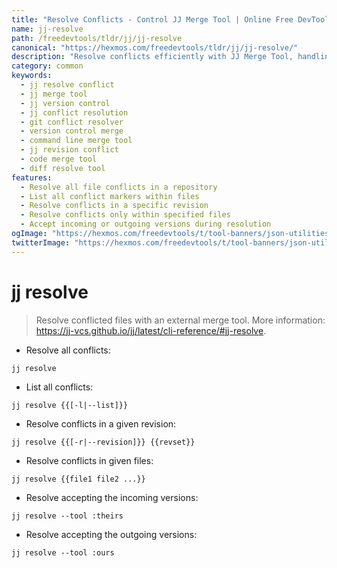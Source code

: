 ```yaml
---
title: "Resolve Conflicts - Control JJ Merge Tool | Online Free DevTools by Hexmos"
name: jj-resolve
path: /freedevtools/tldr/jj/jj-resolve
canonical: "https://hexmos.com/freedevtools/tldr/jj/jj-resolve/"
description: "Resolve conflicts efficiently with JJ Merge Tool, handling file merge issues. Manage revision conflicts easily. Free online tool, no registration required."
category: common
keywords:
  - jj resolve conflict
  - jj merge tool
  - jj version control
  - jj conflict resolution
  - git conflict resolver
  - version control merge
  - command line merge tool
  - jj revision conflict
  - code merge tool
  - diff resolve tool
features:
  - Resolve all file conflicts in a repository
  - List all conflict markers within files
  - Resolve conflicts in a specific revision
  - Resolve conflicts only within specified files
  - Accept incoming or outgoing versions during resolution
ogImage: "https://hexmos.com/freedevtools/t/tool-banners/json-utilities-banner.png"
twitterImage: "https://hexmos.com/freedevtools/t/tool-banners/json-utilities-banner.png"
---
```


# jj resolve

> Resolve conflicted files with an external merge tool.
> More information: <https://jj-vcs.github.io/jj/latest/cli-reference/#jj-resolve>.

- Resolve all conflicts:

`jj resolve`

- List all conflicts:

`jj resolve {{[-l|--list]}}`

- Resolve conflicts in a given revision:

`jj resolve {{[-r|--revision]}} {{revset}}`

- Resolve conflicts in given files:

`jj resolve {{file1 file2 ...}}`

- Resolve accepting the incoming versions:

`jj resolve --tool :theirs`

- Resolve accepting the outgoing versions:

`jj resolve --tool :ours`
